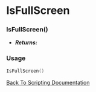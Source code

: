 # IsFullScreen

### IsFullScreen()
- ***Returns:*** 

### Usage

```Lua
IsFullScreen()
```


[Back To Scripting Documentation](../README.md)
